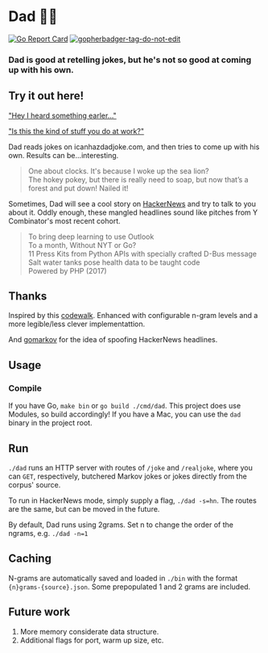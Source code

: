 # Dad :man_shrugging:
[![Go Report Card](https://goreportcard.com/badge/github.com/alee792/dad)](https://goreportcard.com/report/github.com/alee792/dad) <a href='https://github.com/jpoles1/gopherbadger' target='_blank'>![gopherbadger-tag-do-not-edit](https://img.shields.io/badge/Go%20Coverage-89%25-brightgreen.svg?longCache=true&style=flat)</a>
### Dad is good at retelling jokes, but he's not so good at coming up with his own.

## Try it out here!
["Hey I heard something earler..."](https://dad-git-master.alee792.now.sh/pkg/now/joke/joke.go)

["Is this the kind of stuff you do at work?"](https://dad-get-master.alee792.now.sh/pkg/now/hn/hn.go)

Dad reads jokes on icanhazdadjoke.com, and then tries to come up with his own. Results can be...interesting.
> One about clocks. It's because I woke up the sea lion?  
> The hokey pokey, but there is really need to soap, but now that’s a forest and put down!
> Nailed it!  

Sometimes, Dad will see a cool story on [HackerNews](https://news.ycombinator.com/news) and try to talk to you about it. Oddly enough, these mangled headlines sound like pitches from Y Combinator's most recent cohort.
> To bring deep learning to use Outlook  
> To a month, Without NYT or Go?  
> 11 Press Kits from Python APIs with specially crafted D-Bus message  
> Salt water tanks pose health data to be taught code  
> Powered by PHP (2017)  

## Thanks 
Inspired by this [codewalk](https://golang.org/doc/codewalk/markov/). Enhanced with configurable n-gram levels and a more legible/less clever implementattion.

And [gomarkov](https://github.com/mb-14/gomarkov) for the idea of spoofing HackerNews headlines.

## Usage
### Compile
If you have Go, `make bin` or `go build ./cmd/dad`. This project does use Modules, so build accordingly!
If you have a Mac, you can use the `dad` binary in the project root.

## Run
`./dad` runs an HTTP server with routes of `/joke` and `/realjoke`, where you can `GET`, respectively, butchered Markov jokes or jokes directly from the corpus' source.

To run in HackerNews mode, simply supply a flag, `./dad -s=hn`. The routes are the same, but can be moved in the future.

By default, Dad runs using 2grams. Set n to change the order of the ngrams, e.g. `./dad -n=1`

## Caching
N-grams are automatically saved and loaded in `./bin` with the format `{n}grams-{source}.json`. Some prepopulated 1 and 2 grams are included.

## Future work
1. More memory considerate data structure.
2. Additional flags for port, warm up size, etc.
